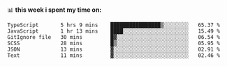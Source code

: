 📊 **this week i spent my time on:**
<!--START_SECTION:waka-->

```text
TypeScript       5 hrs 9 mins    ████████████████▒░░░░░░░░   65.37 %
JavaScript       1 hr 13 mins    ████░░░░░░░░░░░░░░░░░░░░░   15.49 %
GitIgnore file   30 mins         █▓░░░░░░░░░░░░░░░░░░░░░░░   06.54 %
SCSS             28 mins         █▒░░░░░░░░░░░░░░░░░░░░░░░   05.95 %
JSON             13 mins         ▓░░░░░░░░░░░░░░░░░░░░░░░░   02.91 %
Text             11 mins         ▓░░░░░░░░░░░░░░░░░░░░░░░░   02.46 %
```

<!--END_SECTION:waka-->
